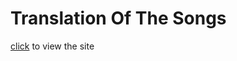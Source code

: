 # Translation Of The Songs  

[click](https://borekhova.github.io/TranslateSongs/) to view the site

